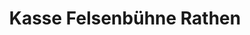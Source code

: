 ---
title: "Kasse Felsenbühne Rathen"
url: /kurort-rathen/kasse-felsenbuehne-rathen/
shop: Tickets
---